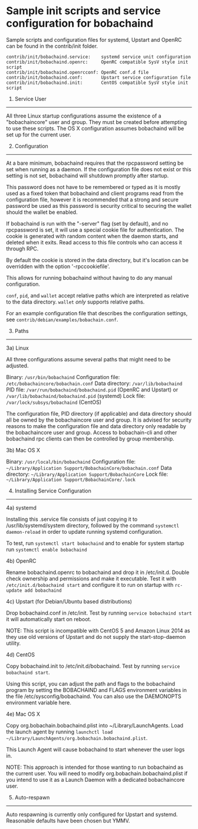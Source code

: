 Sample init scripts and service configuration for bobachaind
==========================================================

Sample scripts and configuration files for systemd, Upstart and OpenRC
can be found in the contrib/init folder.

    contrib/init/bobachaind.service:    systemd service unit configuration
    contrib/init/bobachaind.openrc:     OpenRC compatible SysV style init script
    contrib/init/bobachaind.openrcconf: OpenRC conf.d file
    contrib/init/bobachaind.conf:       Upstart service configuration file
    contrib/init/bobachaind.init:       CentOS compatible SysV style init script

1. Service User
---------------------------------

All three Linux startup configurations assume the existence of a "bobachaincore" user
and group.  They must be created before attempting to use these scripts.
The OS X configuration assumes bobachaind will be set up for the current user.

2. Configuration
---------------------------------

At a bare minimum, bobachaind requires that the rpcpassword setting be set
when running as a daemon.  If the configuration file does not exist or this
setting is not set, bobachaind will shutdown promptly after startup.

This password does not have to be remembered or typed as it is mostly used
as a fixed token that bobachaind and client programs read from the configuration
file, however it is recommended that a strong and secure password be used
as this password is security critical to securing the wallet should the
wallet be enabled.

If bobachaind is run with the "-server" flag (set by default), and no rpcpassword is set,
it will use a special cookie file for authentication. The cookie is generated with random
content when the daemon starts, and deleted when it exits. Read access to this file
controls who can access it through RPC.

By default the cookie is stored in the data directory, but it's location can be overridden
with the option '-rpccookiefile'.

This allows for running bobachaind without having to do any manual configuration.

`conf`, `pid`, and `wallet` accept relative paths which are interpreted as
relative to the data directory. `wallet` *only* supports relative paths.

For an example configuration file that describes the configuration settings,
see `contrib/debian/examples/bobachain.conf`.

3. Paths
---------------------------------

3a) Linux

All three configurations assume several paths that might need to be adjusted.

Binary:              `/usr/bin/bobachaind`
Configuration file:  `/etc/bobachaincore/bobachain.conf`
Data directory:      `/var/lib/bobachaind`
PID file:            `/var/run/bobachaind/bobachaind.pid` (OpenRC and Upstart) or `/var/lib/bobachaind/bobachaind.pid` (systemd)
Lock file:           `/var/lock/subsys/bobachaind` (CentOS)

The configuration file, PID directory (if applicable) and data directory
should all be owned by the bobachaincore user and group.  It is advised for security
reasons to make the configuration file and data directory only readable by the
bobachaincore user and group.  Access to bobachain-cli and other bobachaind rpc clients
can then be controlled by group membership.

3b) Mac OS X

Binary:              `/usr/local/bin/bobachaind`
Configuration file:  `~/Library/Application Support/BobachainCore/bobachain.conf`
Data directory:      `~/Library/Application Support/BobachainCore`
Lock file:           `~/Library/Application Support/BobachainCore/.lock`

4. Installing Service Configuration
-----------------------------------

4a) systemd

Installing this .service file consists of just copying it to
/usr/lib/systemd/system directory, followed by the command
`systemctl daemon-reload` in order to update running systemd configuration.

To test, run `systemctl start bobachaind` and to enable for system startup run
`systemctl enable bobachaind`

4b) OpenRC

Rename bobachaind.openrc to bobachaind and drop it in /etc/init.d.  Double
check ownership and permissions and make it executable.  Test it with
`/etc/init.d/bobachaind start` and configure it to run on startup with
`rc-update add bobachaind`

4c) Upstart (for Debian/Ubuntu based distributions)

Drop bobachaind.conf in /etc/init.  Test by running `service bobachaind start`
it will automatically start on reboot.

NOTE: This script is incompatible with CentOS 5 and Amazon Linux 2014 as they
use old versions of Upstart and do not supply the start-stop-daemon utility.

4d) CentOS

Copy bobachaind.init to /etc/init.d/bobachaind. Test by running `service bobachaind start`.

Using this script, you can adjust the path and flags to the bobachaind program by
setting the BOBACHAIND and FLAGS environment variables in the file
/etc/sysconfig/bobachaind. You can also use the DAEMONOPTS environment variable here.

4e) Mac OS X

Copy org.bobachain.bobachaind.plist into ~/Library/LaunchAgents. Load the launch agent by
running `launchctl load ~/Library/LaunchAgents/org.bobachain.bobachaind.plist`.

This Launch Agent will cause bobachaind to start whenever the user logs in.

NOTE: This approach is intended for those wanting to run bobachaind as the current user.
You will need to modify org.bobachain.bobachaind.plist if you intend to use it as a
Launch Daemon with a dedicated bobachaincore user.

5. Auto-respawn
-----------------------------------

Auto respawning is currently only configured for Upstart and systemd.
Reasonable defaults have been chosen but YMMV.
